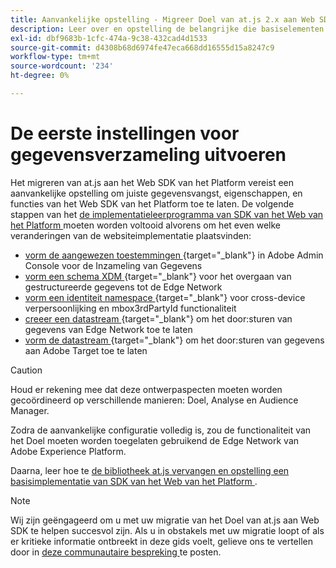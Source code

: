 ```yaml
---
title: Aanvankelijke opstelling - Migreer Doel van at.js 2.x aan Web SDK
description: Leer over en opstelling de belangrijke die basiselementen voor uw implementatie van SDK van het Web van het Platform worden vereist
exl-id: dbf9683b-1cfc-474a-9c38-432cad4d1533
source-git-commit: d4308b68d6974fe47eca668dd16555d15a8247c9
workflow-type: tm+mt
source-wordcount: '234'
ht-degree: 0%

---
```


# De eerste instellingen voor gegevensverzameling uitvoeren

Het migreren van at.js aan het Web SDK van het Platform vereist een aanvankelijke opstelling om juiste gegevensvangst, eigenschappen, en functies van het Web SDK van het Platform toe te laten. De volgende stappen van het [ de implementatieleerprogramma van SDK van het Web van het Platform ](https://experienceleague.adobe.com/docs/platform-learn/implement-web-sdk/overview.html) moeten worden voltooid alvorens om het even welke veranderingen van de websiteimplementatie plaatsvinden:

- [ vorm de aangewezen toestemmingen ](https://experienceleague.adobe.com/en/docs/platform-learn/implement-web-sdk/overview#prerequisites){target="_blank"}  in Adobe Admin Console voor de Inzameling van Gegevens
- [ vorm een schema XDM ](https://experienceleague.adobe.com/docs/platform-learn/implement-web-sdk/initial-configuration/configure-schemas.html){target="_blank"}  voor het overgaan van gestructureerde gegevens tot de Edge Network
- [ vorm een identiteit namespace ](https://experienceleague.adobe.com/docs/platform-learn/implement-web-sdk/initial-configuration/configure-identities.html){target="_blank"}  voor cross-device verpersoonlijking en mbox3rdPartyId functionaliteit
- [ creeer een datastream ](https://experienceleague.adobe.com/docs/platform-learn/implement-web-sdk/initial-configuration/configure-datastream.html){target="_blank"}  om het door:sturen van gegevens van Edge Network toe te laten
- [ vorm de datastream ](https://experienceleague.adobe.com/docs/platform-learn/implement-web-sdk/applications-setup/setup-target.html#configure-the-datastream){target="_blank"}  om het door:sturen van gegevens aan Adobe Target toe te laten

>[!CAUTION]
>
>Houd er rekening mee dat deze ontwerpaspecten moeten worden gecoördineerd op verschillende manieren: Doel, Analyse en Audience Manager.

Zodra de aanvankelijke configuratie volledig is, zou de functionaliteit van het Doel moeten worden toegelaten gebruikend de Edge Network van Adobe Experience Platform.

Daarna, leer hoe te [ de bibliotheek at.js vervangen en opstelling een basisimplementatie van SDK van het Web van het Platform ](replace-library.md).

>[!NOTE]
>
>Wij zijn geëngageerd om u met uw migratie van het Doel van at.js aan Web SDK te helpen succesvol zijn. Als u in obstakels met uw migratie loopt of als er kritieke informatie ontbreekt in deze gids voelt, gelieve ons te vertellen door in [ deze communautaire bespreking ](https://experienceleaguecommunities.adobe.com/t5/adobe-experience-platform-data/tutorial-discussion-migrate-target-from-at-js-to-web-sdk/m-p/575587#M463) te posten.
